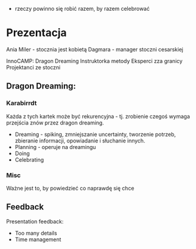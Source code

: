 - rzeczy powinno się robić razem, by razem celebrować

# Prezentacja

Ania Miler - stocznia jest kobietą
Dagmara - manager stoczni cesarskiej

InnoCAMP:
Dragon Dreaming
Instruktorka metody
Eksperci zza granicy
Projektanci ze stoczni

## Dragon Dreaming:

### Karabirrdt

Każda z tych kartek może być rekurencyjna - tj. zrobienie czegoś wymaga przejścia znów przez dragon dreaming.

- Dreaming - spiking, zmniejszanie uncertainty, tworzenie potrzeb, zbieranie informacji, opowiadanie i słuchanie innych.
- Planning - operuje na dreamingu
- Doing
- Celebrating

### Misc

Ważne jest to, by powiedzieć co naprawdę się chce

## Feedback

Presentation feedback:
- Too many details
- Time management